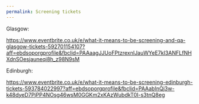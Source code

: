 ```yaml
---
permalink: Screening tickets
---
```

Glasgow:

https://www.eventbrite.co.uk/e/what-it-means-to-be-screening-and-qa-glasgow-tickets-592701154107?aff=ebdsoporgprofile&fbclid=PAAaagJJUoFPtzrexnlJauWYeE7kI3ANFLfNHXdnSOesjauneqi8h_z98N9sM


Edinburgh:

https://www.eventbrite.co.uk/e/what-it-means-to-be-screening-edinburgh-tickets-593784022997?aff=ebdsoporgprofile&fbclid=PAAabInQj3w-k48dyeD7PjPP4NOsg46wsM0GGKm2xKAzWubdkT0I-s3tnQ8eg